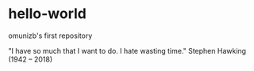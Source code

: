 # hello-world

omunizb's first repository

"I have so much that I want to do. I hate wasting time." Stephen Hawking (1942 – 2018)

